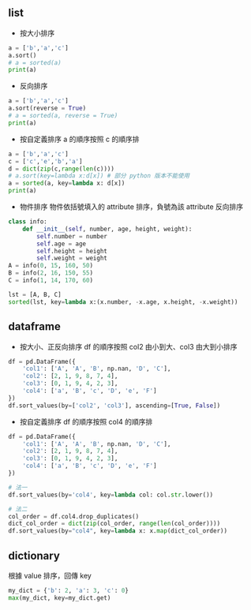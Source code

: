 ## list
* 按大小排序
```python
a = ['b','a','c']
a.sort()
# a = sorted(a)
print(a)
```
* 反向排序
```python
a = ['b','a','c']
a.sort(reverse = True)
# a = sorted(a, reverse = True)
print(a)
```
* 按自定義排序
a 的順序按照 c 的順序排
```python
a = ['b','a','c']
c = ['c','e','b','a']
d = dict(zip(c,range(len(c))))
# a.sort(key=lambda x:d[x]) # 部分 python 版本不能使用
a = sorted(a, key=lambda x: d[x])
print(a)
```
* 物件排序
物件依括號填入的 attribute 排序，負號為該 attribute 反向排序
```python
class info:
    def __init__(self, number, age, height, weight):
        self.number = number
        self.age = age
        self.height = height
        self.weight = weight
A = info(0, 15, 160, 50)
B = info(2, 16, 150, 55)
C = info(1, 14, 170, 60)

lst = [A, B, C]
sorted(lst, key=lambda x:(x.number, -x.age, x.height, -x.weight))
```
## dataframe
* 按大小、正反向排序
df 的順序按照 col2 由小到大、col3 由大到小排序
```python
df = pd.DataFrame({
    'col1': ['A', 'A', 'B', np.nan, 'D', 'C'],
    'col2': [2, 1, 9, 8, 7, 4],
    'col3': [0, 1, 9, 4, 2, 3],
    'col4': ['a', 'B', 'c', 'D', 'e', 'F']
})
df.sort_values(by=['col2', 'col3'], ascending=[True, False])
```

* 按自定義排序
df 的順序按照 col4 的順序排
```python
df = pd.DataFrame({
    'col1': ['A', 'A', 'B', np.nan, 'D', 'C'],
    'col2': [2, 1, 9, 8, 7, 4],
    'col3': [0, 1, 9, 4, 2, 3],
    'col4': ['a', 'B', 'c', 'D', 'e', 'F']
})

# 法一
df.sort_values(by='col4', key=lambda col: col.str.lower())

# 法二
col_order = df.col4.drop_duplicates()
dict_col_order = dict(zip(col_order, range(len(col_order))))
df.sort_values(by="col4", key=lambda x: x.map(dict_col_order))
```
## dictionary
根據 value 排序，回傳 key
```python
my_dict = {'b': 2, 'a': 3, 'c': 0}
max(my_dict, key=my_dict.get)
```
